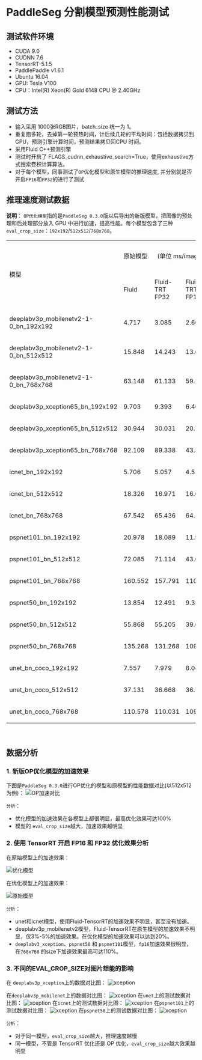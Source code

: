 # PaddleSeg 分割模型预测性能测试

## 测试软件环境
- CUDA 9.0
- CUDNN 7.6
- TensorRT-5.1.5
- PaddlePaddle v1.6.1
- Ubuntu 16.04
- GPU: Tesla V100
- CPU：Intel(R) Xeon(R) Gold 6148 CPU @ 2.40GHz

## 测试方法
- 输入采用 1000张RGB图片，batch_size 统一为 1。
- 重复跑多轮，去掉第一轮预热时间，计后续几轮的平均时间：包括数据拷贝到GPU，预测引擎计算时间，预测结果拷贝回CPU 时间。
- 采用Fluid C++预测引擎
- 测试时开启了 FLAGS_cudnn_exhaustive_search=True，使用exhaustive方式搜索卷积计算算法。
- 对于每个模型，同事测试了`OP`优化模型和原生模型的推理速度, 并分别就是否开启`FP16`和`FP32`的进行了测试



## 推理速度测试数据

**说明**： `OP优化模型`指的是`PaddleSeg 0.3.0`版以后导出的新版模型，把图像的预处理和后处理部分放入 GPU 中进行加速，提高性能。每个模型包含了三种`eval_crop_size`：`192x192`/`512x512`/`768x768`。

<table width="1440">
<tbody>
<tr>
<td rowspan="2" width="432">
<p>模型</p>
</td>
<td colspan="3" width="535">
<p>原始模型&nbsp;&nbsp;&nbsp;&nbsp;&nbsp;&nbsp;(单位 ms/image)</p>
</td>
<td colspan="3" width="588">
<p>OP 优化模型&nbsp;&nbsp;&nbsp;&nbsp;(单位 ms/image)</p>
</td>
</tr>
<tr>
<td>
<p>Fluid</p>
</td>
<td>
<p>Fluid-TRT FP32</p>
</td>
<td>
<p>Fluid-TRT FP16</p>
</td>
<td>
<p>Fluid</p>
</td>
<td>
<p>Fluid-TRT FP32</p>
</td>
<td>
<p>Fluid-TRT FP16</p>
</td>
</tr>
<tr>
<td>
<p>deeplabv3p_mobilenetv2-1-0_bn_192x192</p>
</td>
<td>
<p>4.717</p>
</td>
<td>
<p>3.085</p>
</td>
<td>
<p>2.607</p>
</td>
<td>
<p>3.705</p>
</td>
<td>
<p>2.09</p>
</td>
<td>
<p>1.775</p>
</td>
</tr>
<tr>
<td>
<p>deeplabv3p_mobilenetv2-1-0_bn_512x512</p>
</td>
<td>
<p>15.848</p>
</td>
<td>
<p>14.243</p>
</td>
<td>
<p>13.699</p>
</td>
<td>
<p>8.284</p>
</td>
<td>
<p>6.972</p>
</td>
<td>
<p>6.013</p>
</td>
</tr>
<tr>
<td>
<p>deeplabv3p_mobilenetv2-1-0_bn_768x768</p>
</td>
<td>
<p>63.148</p>
</td>
<td>
<p>61.133</p>
</td>
<td>
<p>59.262</p>
</td>
<td>
<p>16.242</p>
</td>
<td>
<p>13.624</p>
</td>
<td>
<p>12.018</p>
</td>
</tr>
<tr>
<td>
<p>deeplabv3p_xception65_bn_192x192</p>
</td>
<td>
<p>9.703</p>
</td>
<td>
<p>9.393</p>
</td>
<td>
<p>6.46</p>
</td>
<td>
<p>8.555</p>
</td>
<td>
<p>8.202</p>
</td>
<td>
<p>5.15</p>
</td>
</tr>
<tr>
<td>
<p>deeplabv3p_xception65_bn_512x512</p>
</td>
<td>
<p>30.944</p>
</td>
<td>
<p>30.031</p>
</td>
<td>
<p>20.716</p>
</td>
<td>
<p>23.571</p>
</td>
<td>
<p>22.601</p>
</td>
<td>
<p>13.327</p>
</td>
</tr>
<tr>
<td>
<p>deeplabv3p_xception65_bn_768x768</p>
</td>
<td>
<p>92.109</p>
</td>
<td>
<p>89.338</p>
</td>
<td>
<p>43.342</p>
</td>
<td>
<p>44.341</p>
</td>
<td>
<p>41.945</p>
</td>
<td>
<p>25.486</p>
</td>
</tr>
<tr>
<td>
<p>icnet_bn_192x192</p>
</td>
<td>
<p>5.706</p>
</td>
<td>
<p>5.057</p>
</td>
<td>
<p>4.515</p>
</td>
<td>
<p>4.694</p>
</td>
<td>
<p>4.066</p>
</td>
<td>
<p>3.369</p>
</td>
</tr>
<tr>
<td>
<p>icnet_bn_512x512</p>
</td>
<td>
<p>18.326</p>
</td>
<td>
<p>16.971</p>
</td>
<td>
<p>16.663</p>
</td>
<td>
<p>10.576</p>
</td>
<td>
<p>9.779</p>
</td>
<td>
<p>9.389</p>
</td>
</tr>
<tr>
<td>
<p>icnet_bn_768x768</p>
</td>
<td>
<p>67.542</p>
</td>
<td>
<p>65.436</p>
</td>
<td>
<p>64.197</p>
</td>
<td>
<p>18.464</p>
</td>
<td>
<p>17.881</p>
</td>
<td>
<p>16.958</p>
</td>
</tr>
<tr>
<td>
<p>pspnet101_bn_192x192</p>
</td>
<td>
<p>20.978</p>
</td>
<td>
<p>18.089</p>
</td>
<td>
<p>11.946</p>
</td>
<td>
<p>20.102</p>
</td>
<td>
<p>17.128</p>
</td>
<td>
<p>11.011</p>
</td>
</tr>
<tr>
<td>
<p>pspnet101_bn_512x512</p>
</td>
<td>
<p>72.085</p>
</td>
<td>
<p>71.114</p>
</td>
<td>
<p>43.009</p>
</td>
<td>
<p>64.584</p>
</td>
<td>
<p>63.715</p>
</td>
<td>
<p>35.806</p>
</td>
</tr>
<tr>
<td>
<p>pspnet101_bn_768x768</p>
</td>
<td>
<p>160.552</p>
</td>
<td>
<p>157.791</p>
</td>
<td>
<p>110.544</p>
</td>
<td>
<p>111.996</p>
</td>
<td>
<p>111.22</p>
</td>
<td>
<p>69.646</p>
</td>
</tr>
<tr>
<td>
<p>pspnet50_bn_192x192</p>
</td>
<td>
<p>13.854</p>
</td>
<td>
<p>12.491</p>
</td>
<td>
<p>9.357</p>
</td>
<td>
<p>12.889</p>
</td>
<td>
<p>11.479</p>
</td>
<td>
<p>8.516</p>
</td>
</tr>
<tr>
<td>
<p>pspnet50_bn_512x512</p>
</td>
<td>
<p>55.868</p>
</td>
<td>
<p>55.205</p>
</td>
<td>
<p>39.659</p>
</td>
<td>
<p>48.647</p>
</td>
<td>
<p>48.076</p>
</td>
<td>
<p>32.403</p>
</td>
</tr>
<tr>
<td>
<p>pspnet50_bn_768x768</p>
</td>
<td>
<p>135.268</p>
</td>
<td>
<p>131.268</p>
</td>
<td>
<p>109.732</p>
</td>
<td>
<p>85.167</p>
</td>
<td>
<p>84.615</p>
</td>
<td>
<p>65.483</p>
</td>
</tr>
<tr>
<td>
<p>unet_bn_coco_192x192</p>
</td>
<td>
<p>7.557</p>
</td>
<td>
<p>7.979</p>
</td>
<td>
<p>8.049</p>
</td>
<td>
<p>4.933</p>
</td>
<td>
<p>4.952</p>
</td>
<td>
<p>4.959</p>
</td>
</tr>
<tr>
<td>
<p>unet_bn_coco_512x512</p>
</td>
<td>
<p>37.131</p>
</td>
<td>
<p>36.668</p>
</td>
<td>
<p>36.706</p>
</td>
<td>
<p>26.857</p>
</td>
<td>
<p>26.917</p>
</td>
<td>
<p>26.928</p>
</td>
</tr>
<tr>
<td>
<p>unet_bn_coco_768x768</p>
</td>
<td>
<p>110.578</p>
</td>
<td>
<p>110.031</p>
</td>
<td>
<p>109.979</p>
</td>
<td>
<p>59.118</p>
</td>
<td>
<p>59.173</p>
</td>
<td>
<p>59.124</p>
</td>
</tr>
</tbody>
</table>
<p>&nbsp;</p>

## 数据分析
### 1. 新版OP优化模型的加速效果
下图是`PaddleSeg 0.3.0`进行OP优化的模型和原模型的性能数据对比(以512x512 为例)：
![OP加速对比](https://paddleseg.bj.bcebos.com/inference/benchmark/op_opt_512x512.png)

`分析`：
- 优化模型的加速效果在各模型上都很明显，最高优化效果可达100%
- 模型的 `eval_crop_size`越大，加速效果越明显


### 2. 使用 TensorRT 开启 FP16 和 FP32 优化效果分析

在原始模型上的加速效果：

![优化模型](https://paddleseg.bj.bcebos.com/inference/benchmark/trt_opt_origin_512x512.png)

在优化模型上的加速效果：

![原始模型](https://paddleseg.bj.bcebos.com/inference/benchmark/trt_opt_new_512x512.png)


`分析`：
- unet和icnet模型，使用Fluid-TensorRT的加速效果不明显，甚至没有加速。
- deeplabv3p_mobilenetv2模型，Fluid-TensorRT在原生模型的加速效果不明显，仅3%-5%的加速效果。在优化模型的加速效果可以达到20%。
- `deeplabv3_xception`、`pspnet50` 和 `pspnet101`模型，`fp16`加速效果很明显，在`768x768` 的size下加速效果最高可达110%。

 

### 3. 不同的EVAL_CROP_SIZE对图片想能的影响

在 `deeplabv3p_xception`上的数据对比图：
![xception](https://paddleseg.bj.bcebos.com/inference/benchmark/xception.png)

在`deeplabv3p_mobilenet`上的数据对比图：
![xception](https://paddleseg.bj.bcebos.com/inference/benchmark/mobilenet.png)
在`unet`上的测试数据对比图：
![xception](https://paddleseg.bj.bcebos.com/inference/benchmark/unet.png)
在`icnet`上的测试数据对比图：
![xception](https://paddleseg.bj.bcebos.com/inference/benchmark/unet.png)
在`pspnet101`上的测试数据对比图：
![xception](https://paddleseg.bj.bcebos.com/inference/benchmark/pspnet101.png)
在`pspnet50`上的测试数据对比图：
![xception](https://paddleseg.bj.bcebos.com/inference/benchmark/pspnet50.png)

`分析`：
- 对于同一模型，`eval_crop_size`越大，推理速度越慢
- 同一模型，不管是 TensorRT 优化还是 OP 优化，`eval_crop_size`越大效果越明显

